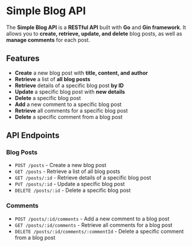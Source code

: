 # Simple Blog API

The **Simple Blog API** is a **RESTful API** built with **Go** and **Gin framework**. It allows you to **create, retrieve, update, and delete** blog posts, as well as **manage comments** for each post.

## Features

- **Create** a new blog post with **title, content, and author**
- **Retrieve** a list of **all blog posts**
- **Retrieve** details of a specific blog post **by ID**
- **Update** a specific blog post with **new details**
- **Delete** a specific blog post
- **Add** a new comment to a specific blog post
- **Retrieve** all comments for a specific blog post
- **Delete** a specific comment from a blog post

## API Endpoints

### Blog Posts

- `POST /posts` - Create a new blog post
- `GET /posts` - Retrieve a list of all blog posts
- `GET /posts/:id` - Retrieve details of a specific blog post
- `PUT /posts/:id` - Update a specific blog post
- `DELETE /posts/:id` - Delete a specific blog post

### Comments

- `POST /posts/:id/comments` - Add a new comment to a blog post
- `GET /posts/:id/comments` - Retrieve all comments for a blog post
- `DELETE /posts/:id/comments/:commentId` - Delete a specific comment from a blog post
